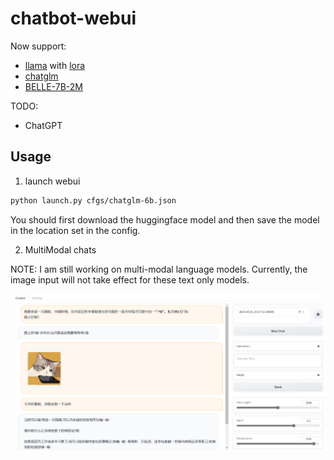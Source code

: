 # chatbot-webui

Now support:

* [llama](https://huggingface.co/decapoda-research/llama-7b-hf) with [lora](https://huggingface.co/tloen/alpaca-lora-7b)
* [chatglm](https://huggingface.co/THUDM/chatglm-6b)
* [BELLE-7B-2M](https://huggingface.co/BelleGroup/BELLE-7B-2M)


TODO:

* ChatGPT


## Usage

1. launch webui

```bash
python launch.py cfgs/chatglm-6b.json
```

You should first download the huggingface model and then save the model in the location set in the config.

2. MultiModal chats

NOTE:
I am still working on multi-modal language models.
Currently, the image input will not take effect for these text only models.

![](doc/img/chat-overview.png)
